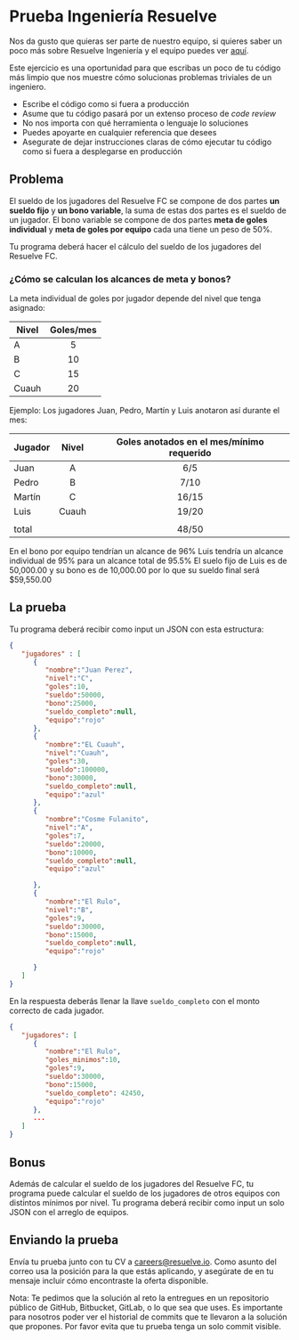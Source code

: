 # Prueba Ingeniería Resuelve

Nos da gusto que quieras ser parte de nuestro equipo, si quieres saber un poco más sobre Resuelve Ingeniería y el equipo puedes ver [aquí](https://github.com/resuelve/nuestro-equipo).

Este ejercicio es una oportunidad para que escribas un poco de tu código más limpio que nos muestre cómo solucionas problemas triviales de un ingeniero.

* Escribe el código como si fuera a producción
* Asume que tu código pasará por un extenso proceso de _code review_
* No nos importa con qué herramienta o lenguaje lo soluciones
* Puedes apoyarte en cualquier referencia que desees
* Asegurate de dejar instrucciones claras de cómo ejecutar tu código como si fuera a desplegarse en producción

## Problema

El sueldo de los jugadores del Resuelve FC se compone de dos partes **un sueldo fijo** y **un bono variable**, la suma de estas dos partes es el sueldo de un jugador. El bono variable se compone de dos partes **meta de goles individual** y **meta de goles por equipo** cada una tiene un peso de 50%.

Tu programa deberá hacer el cálculo del sueldo de los jugadores del Resuelve FC.

### ¿Cómo se calculan los alcances de meta y bonos? 

La meta individual de goles por jugador depende del nivel que tenga asignado:

| Nivel |Goles/mes|
| ------------- |:-------------:| 
|A |5|
|B |10|
|C |15|
|Cuauh |20|

Ejemplo:
Los jugadores Juan, Pedro, Martín y Luis anotaron así durante el mes:

| Jugador | Nivel |Goles anotados en el mes/mínimo requerido|
| ------------- |:-------------:| :-----------: |
|Juan | A |6/5|
|Pedro | B |7/10|
|Martín |C |16/15|
|Luis | Cuauh |19/20|
|  | | |
| total |  |48/50|

En el bono por equipo tendrían un alcance de 96%
Luis tendría un alcance individual de 95% para un alcance total de 95.5%
El suelo fijo de Luis es de 50,000.00 y su bono es de 10,000.00 por lo que su sueldo final será $59,550.00

## La prueba

Tu programa deberá recibir como input un JSON con esta estructura:

```json
{
   "jugadores" : [  
      {  
         "nombre":"Juan Perez",
         "nivel":"C",
         "goles":10,
         "sueldo":50000,
         "bono":25000,
         "sueldo_completo":null,
         "equipo":"rojo"
      },
      {  
         "nombre":"EL Cuauh",
         "nivel":"Cuauh",
         "goles":30,
         "sueldo":100000,
         "bono":30000,
         "sueldo_completo":null,
         "equipo":"azul"
      },
      {  
         "nombre":"Cosme Fulanito",
         "nivel":"A",
         "goles":7,
         "sueldo":20000,
         "bono":10000,
         "sueldo_completo":null,
         "equipo":"azul"

      },
      {  
         "nombre":"El Rulo",
         "nivel":"B",
         "goles":9,
         "sueldo":30000,
         "bono":15000,
         "sueldo_completo":null,
         "equipo":"rojo"

      }
   ]
}
```


En la respuesta deberás llenar la llave `sueldo_completo` con el monto correcto de cada jugador. 

```json
{
   "jugadores": [
      {  
         "nombre":"El Rulo",
         "goles_minimos":10,
         "goles":9,
         "sueldo":30000,
         "bono":15000,
         "sueldo_completo": 42450,
         "equipo":"rojo"
      },
      ...
   ]
}
```

## Bonus
Además de calcular el sueldo de los jugadores del Resuelve FC, tu programa puede calcular el sueldo de los jugadores de otros equipos con distintos mínimos por nivel. Tu programa deberá recibir como input un solo JSON con el arreglo de equipos.


## Enviando la prueba

Envía tu prueba junto con tu CV a careers@resuelve.io. Como asunto del correo usa la posición para la que estás aplicando, y asegúrate de en tu mensaje incluir cómo encontraste la oferta disponible.

Nota: Te pedimos que la solución al reto la entregues en un repositorio público de GitHub, Bitbucket, GitLab, o lo que sea que uses. Es importante para nosotros poder ver el historial de commits que te llevaron a la solución que propones. Por favor evita que tu prueba tenga un solo commit visible.



